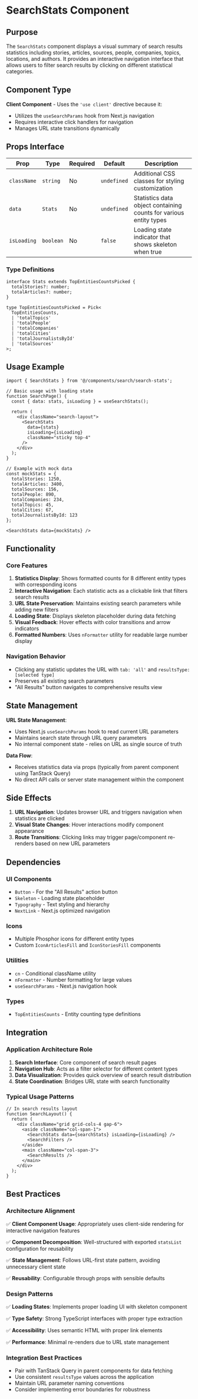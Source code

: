 # SearchStats Component

## Purpose

The `SearchStats` component displays a visual summary of search results statistics including stories, articles, sources, people, companies, topics, locations, and authors. It provides an interactive navigation interface that allows users to filter search results by clicking on different statistical categories.

## Component Type

**Client Component** - Uses the `'use client'` directive because it:
- Utilizes the `useSearchParams` hook from Next.js navigation
- Requires interactive click handlers for navigation
- Manages URL state transitions dynamically

## Props Interface

| Prop | Type | Required | Default | Description |
|------|------|----------|---------|-------------|
| `className` | `string` | No | `undefined` | Additional CSS classes for styling customization |
| `data` | `Stats` | No | `undefined` | Statistics data object containing counts for various entity types |
| `isLoading` | `boolean` | No | `false` | Loading state indicator that shows skeleton when true |

### Type Definitions

```tsx
interface Stats extends TopEntitiesCountsPicked {
  totalStories?: number;
  totalArticles?: number;
}

type TopEntitiesCountsPicked = Pick<
  TopEntitiesCounts,
  | 'totalTopics'
  | 'totalPeople'
  | 'totalCompanies'
  | 'totalCities'
  | 'totalJournalistsById'
  | 'totalSources'
>;
```

## Usage Example

```tsx
import { SearchStats } from '@/components/search/search-stats';

// Basic usage with loading state
function SearchPage() {
  const { data: stats, isLoading } = useSearchStats();
  
  return (
    <div className="search-layout">
      <SearchStats 
        data={stats} 
        isLoading={isLoading}
        className="sticky top-4"
      />
    </div>
  );
}

// Example with mock data
const mockStats = {
  totalStories: 1250,
  totalArticles: 3400,
  totalSources: 156,
  totalPeople: 890,
  totalCompanies: 234,
  totalTopics: 45,
  totalCities: 67,
  totalJournalistsById: 123
};

<SearchStats data={mockStats} />
```

## Functionality

### Core Features

1. **Statistics Display**: Shows formatted counts for 8 different entity types with corresponding icons
2. **Interactive Navigation**: Each statistic acts as a clickable link that filters search results
3. **URL State Preservation**: Maintains existing search parameters while adding new filters
4. **Loading State**: Displays skeleton placeholder during data fetching
5. **Visual Feedback**: Hover effects with color transitions and arrow indicators
6. **Formatted Numbers**: Uses `nFormatter` utility for readable large number display

### Navigation Behavior

- Clicking any statistic updates the URL with `tab: 'all'` and `resultsType: [selected type]`
- Preserves all existing search parameters
- "All Results" button navigates to comprehensive results view

## State Management

**URL State Management**: 
- Uses Next.js `useSearchParams` hook to read current URL parameters
- Maintains search state through URL query parameters
- No internal component state - relies on URL as single source of truth

**Data Flow**:
- Receives statistics data via props (typically from parent component using TanStack Query)
- No direct API calls or server state management within the component

## Side Effects

1. **URL Navigation**: Updates browser URL and triggers navigation when statistics are clicked
2. **Visual State Changes**: Hover interactions modify component appearance
3. **Route Transitions**: Clicking links may trigger page/component re-renders based on new URL parameters

## Dependencies

### UI Components
- `Button` - For the "All Results" action button
- `Skeleton` - Loading state placeholder
- `Typography` - Text styling and hierarchy
- `NextLink` - Next.js optimized navigation

### Icons
- Multiple Phosphor icons for different entity types
- Custom `IconArticlesFill` and `IconStoriesFill` components

### Utilities
- `cn` - Conditional className utility
- `nFormatter` - Number formatting for large values
- `useSearchParams` - Next.js navigation hook

### Types
- `TopEntitiesCounts` - Entity counting type definitions

## Integration

### Application Architecture Role

1. **Search Interface**: Core component of search result pages
2. **Navigation Hub**: Acts as a filter selector for different content types
3. **Data Visualization**: Provides quick overview of search result distribution
4. **State Coordination**: Bridges URL state with search functionality

### Typical Usage Patterns

```tsx
// In search results layout
function SearchLayout() {
  return (
    <div className="grid grid-cols-4 gap-6">
      <aside className="col-span-1">
        <SearchStats data={searchStats} isLoading={isLoading} />
        <SearchFilters />
      </aside>
      <main className="col-span-3">
        <SearchResults />
      </main>
    </div>
  );
}
```

## Best Practices

### Architecture Alignment

✅ **Client Component Usage**: Appropriately uses client-side rendering for interactive navigation features

✅ **Component Decomposition**: Well-structured with exported `statsList` configuration for reusability

✅ **State Management**: Follows URL-first state pattern, avoiding unnecessary client state

✅ **Reusability**: Configurable through props with sensible defaults

### Design Patterns

✅ **Loading States**: Implements proper loading UI with skeleton component

✅ **Type Safety**: Strong TypeScript interfaces with proper type extraction

✅ **Accessibility**: Uses semantic HTML with proper link elements

✅ **Performance**: Minimal re-renders due to URL state management

### Integration Best Practices

- Pair with TanStack Query in parent components for data fetching
- Use consistent `resultsType` values across the application
- Maintain URL parameter naming conventions
- Consider implementing error boundaries for robustness